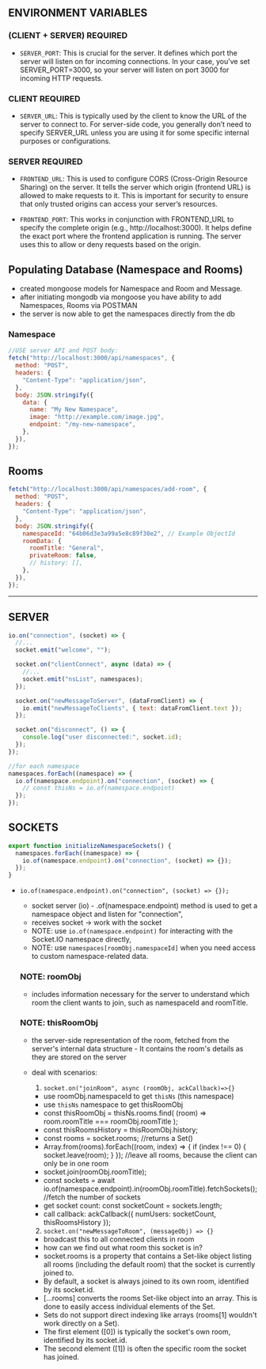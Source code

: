 ## ENVIRONMENT VARIABLES

### (CLIENT + SERVER) REQUIRED

- `SERVER_PORT`:
  This is crucial for the server. It defines which port the server will listen on for incoming connections. In your case, you’ve set SERVER_PORT=3000, so your server will listen on port 3000 for incoming HTTP requests.

### CLIENT REQUIRED

- `SERVER_URL`:
  This is typically used by the client to know the URL of the server to connect to. For server-side code, you generally don’t need to specify SERVER_URL unless you are using it for some specific internal purposes or configurations.

### SERVER REQUIRED

- `FRONTEND_URL`:
  This is used to configure CORS (Cross-Origin Resource Sharing) on the server. It tells the server which origin (frontend URL) is allowed to make requests to it. This is important for security to ensure that only trusted origins can access your server’s resources.

- `FRONTEND_PORT`:
  This works in conjunction with FRONTEND_URL to specify the complete origin (e.g., http://localhost:3000). It helps define the exact port where the frontend application is running. The server uses this to allow or deny requests based on the origin.

## Populating Database (Namespace and Rooms)

- created mongoose models for Namespace and Room and Message.
- after initiating mongodb via mongoose you have ability to add Namespaces, Rooms via POSTMAN
- the server is now able to get the namespaces directly from the db

### Namespace

```js
//USE server API and POST body:
fetch("http://localhost:3000/api/namespaces", {
  method: "POST",
  headers: {
    "Content-Type": "application/json",
  },
  body: JSON.stringify({
    data: {
      name: "My New Namespace",
      image: "http://example.com/image.jpg",
      endpoint: "/my-new-namespace",
    },
  }),
});
```

## Rooms

```js
fetch("http://localhost:3000/api/namespaces/add-room", {
  method: "POST",
  headers: {
    "Content-Type": "application/json",
  },
  body: JSON.stringify({
    namespaceId: "64b06d3e3a99a5e8c89f30e2", // Example ObjectId
    roomData: {
      roomTitle: "General",
      privateRoom: false,
      // history: [],
    },
  }),
});
```

---

## SERVER

```js
io.on("connection", (socket) => {
  //...
  socket.emit("welcome", "");

  socket.on("clientConnect", async (data) => {
    //...
    socket.emit("nsList", namespaces);
  });

  socket.on("newMessageToServer", (dataFromClient) => {
    io.emit("newMessageToClients", { text: dataFromClient.text });
  });

  socket.on("disconnect", () => {
    console.log("user disconnected:", socket.id);
  });
});

//for each namespace
namespaces.forEach((namespace) => {
  io.of(namespace.endpoint).on("connection", (socket) => {
    // const thisNs = io.of(namespace.endpoint)
  });
});
```

## SOCKETS

```js
export function initializeNamespaceSockets() {
  namespaces.forEach((namespace) => {
    io.of(namespace.endpoint).on("connection", (socket) => {});
  });
}
```

- `io.of(namespace.endpoint).on("connection", (socket) => {});`

  - socket server (io) - .of(namespace.endpoint) method is used to get a namespace object and listen for "connection",
  - receives socket -> work with the socket
  - NOTE: use `io.of(namespace.endpoint)` for interacting with the Socket.IO namespace directly,
  - NOTE: use `namespaces[roomObj.namespaceId]` when you need access to custom namespace-related data.

  ### NOTE: roomObj

  - includes information necessary for the server to understand which room the client wants to join, such as namespaceId and roomTitle.

  ### NOTE: thisRoomObj

  - the server-side representation of the room, fetched from the server's internal data structure - It contains the room's details as they are stored on the server

  - deal with scenarios:

    1. `socket.on("joinRoom", async (roomObj, ackCallback)=>{}`

    - use roomObj.namespaceId to get `thisNs` (this namespace)
    - use `thisNs` namespace to get thisRoomObj
    - const thisRoomObj = thisNs.rooms.find( (room) => room.roomTitle === roomObj.roomTitle );
    - const thisRoomsHistory = thisRoomObj.history;
    - const rooms = socket.rooms; //returns a Set()
    - Array.from(rooms).forEach((room, index) => { if (index !== 0) { socket.leave(room); } }); //leave all rooms, because the client can only be in one room
    - socket.join(roomObj.roomTitle);
    - const sockets = await io.of(namespace.endpoint).in(roomObj.roomTitle).fetchSockets(); //fetch the number of sockets
    - get socket count: const socketCount = sockets.length;
    - call callback: ackCallback({ numUsers: socketCount, thisRoomsHistory });

    2. `socket.on("newMessageToRoom", (messageObj) => {}`

    - broadcast this to all connected clients in room
    - how can we find out what room this socket is in?
    - socket.rooms is a property that contains a Set-like object listing all rooms (including the default room) that the socket is currently joined to.
    - By default, a socket is always joined to its own room, identified by its socket.id.
    - [...rooms] converts the rooms Set-like object into an array. This is done to easily access individual elements of the Set.
    - Sets do not support direct indexing like arrays (rooms[1] wouldn't work directly on a Set).
    - The first element ([0]) is typically the socket's own room, identified by its socket.id.
    - The second element ([1]) is often the specific room the socket has joined.
